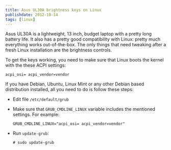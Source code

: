 ```yaml
---
title: Asus UL30A brightness keys on Linux
publishdate: 2012-10-14
tags: [linux]
---
```


Asus UL30A is a lightweight, 13 inch, budget laptop with a pretty long
battery life. It also has a pretty good compatibility with Linux: pretty
much everything works out-of-the-box. The only things that need tweaking
after a fresh Linux installation are the brightness controls.

<!--more-->

To get the keys working, you need to make sure that Linux boots the
kernel with the these ACPI settings:

    acpi_osi= acpi_vendor=vendor

If you have Debian, Ubuntu, Linux Mint or any other Debian based
distribution installed, all you need to do is follow these steps:

-   Edit file `/etc/default/grub`
-   Make sure that `GRUB_CMDLINE_LINUX` variable includes the mentioned
    settings. For example:

        GRUB_CMDLINE_LINUX="acpi_osi= acpi_vendor=vendor"

-   Run `update-grub`:

        # sudo update-grub
